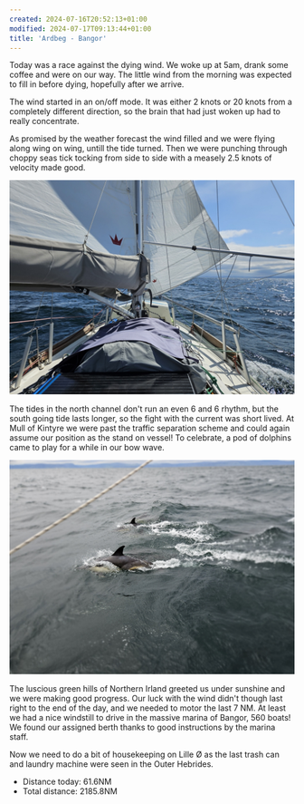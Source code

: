 ```yaml
---
created: 2024-07-16T20:52:13+01:00
modified: 2024-07-17T09:13:44+01:00
title: 'Ardbeg - Bangor'
---
```


Today was a race against the dying wind. We woke up at 5am, drank some coffee and were on our way. The little wind from the morning was expected to fill in before dying, hopefully after we arrive.

The wind started in an on/off mode. It was either 2 knots or 20 knots from a completely different direction, so the brain that had just woken up had to really concentrate.

As promised by the weather forecast the wind filled and we were flying along wing on wing, untill the tide turned. Then we were punching through choppy seas tick tocking from side to side with a measely 2.5 knots of velocity made good.


![Image](../2024/ccc93827188ddc6d231319b1a06b339d.jpg) 

The tides in the north channel don't run an even 6 and 6 rhythm, but the south going tide lasts longer, so the fight with the current was short lived. At Mull of Kintyre we were past the traffic separation scheme and could again assume our position as the stand on vessel! To celebrate, a pod of dolphins came to play for a while in our bow wave.

![Image](../2024/6ecbab9c90fe7200fdef985d94cb1270.jpg) 

The luscious green hills of Northern Irland greeted us under sunshine and we were making good progress. Our luck with the wind didn't though last right to the end of the day, and we needed to motor the last 7 NM. At least we had a nice windstill to drive in the massive marina of Bangor, 560 boats! We found our assigned berth thanks to good instructions by the marina staff. 

Now we need to do a bit of housekeeping on Lille Ø as the last trash can and laundry machine were seen in the Outer Hebrides.

* Distance today: 61.6NM
* Total distance: 2185.8NM
